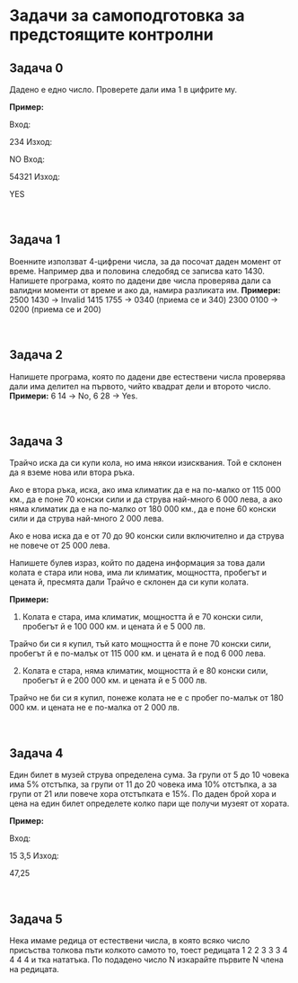 <h1> Задачи за самоподготовка за предстоящите контролни </h1>

<h2> Задача 0 </h2>
<p> Дадено е едно число. Проверете дали има 1 в цифрите му.

<strong>Пример:</strong>

Вход:

234
Изход:

NO
Вход:

54321
Изход:

YES</p></br>

<h2>Задача 1 </h2>
<p> Военните използват 4-цифрени числа, за да посочат даден момент от време. Например два и половина
следобяд се записва като 1430. Напишете програма, която по дадени две числа проверява дали са валидни
моменти от време и ако да, намира разликата им.
  <strong>Примери:</strong>
2500 1430 -> Invalid
1415 1755 -> 0340 (приема се и 340)
2300 0100 -> 0200 (приема се и 200)
</p></br>


<h2> Задача 2</h2>
<p>Напишете програма, която по дадени две естествени числа проверява дали има делител на първото, чийто
квадрат дели и второто число.
  <strong>Примери:</strong> 6 14 -> No, 6 28 -> Yes.</p></br>

<h2> Задача 3</h2>
<p>Трайчо иска да си купи кола, но има някои изисквания. Той е склонен да я вземе нова или втора ръка.

Ако е втора ръка, иска, ако има климатик да е на по-малко от 115 000 км., да е поне 70 конски сили и да струва най-много 6 000 лева, а ако няма климатик да е на по-малко от 180 000 км., да е поне 60 конски сили и да струва най-много 2 000 лева.

Ако е нова иска да е от 70 до 90 конски сили включително и да струва не повече от 25 000 лева.

Напишете булев израз, който по дадена информация за това дали колата е стара или нова, има ли климатик, мощността, пробегът и цената й, пресмята дали Трайчо е склонен да си купи колата.

<strong>Примери:</strong>

1. Колата е стара, има климатик, мощността й е 70 конски сили, пробегът й е 100 000 км. и цената й е 5 000 лв.

Трайчо би си я купил, тъй като мощността й е поне 70 конски сили, пробегът й е по-малък от 115 000 км. и цената й е под 6 000 лева.

2. Колата е стара, няма климатик, мощността й е 80 конски сили, пробегът й е 200 000 км. и цената й е 5 000 лв.

Трайчо не би си я купил, понеже колата не е с пробег по-малък от 180 000 км. и цената не е по-малка от 2 000 лв.</p></br>

<h2> Задача 4 </h2>
<p>Един билет в музей струва определена сума. За групи от 5 до 10 човека има 5% отстъпка, за групи от 11 до 20 човека има 10% отстъпка, а за групи от 21 или повече хора отстъпката е 15%. По даден брой хора и цена на един билет определете колко пари ще получи музеят от хората.

<strong>Пример:</strong>

Вход:

15 3,5
Изход:

47,25</p></br>

<h2> Задача 5 </h2>
<p>Нека имаме редица от естествени числа, в която всяко число присъства толкова пъти колкото самото то, тоест редицата 1 2 2 3 3 3 4 4 4 4 и тка нататъка. По подадено число N изкарайте първите N члена на редицата.</p></br>